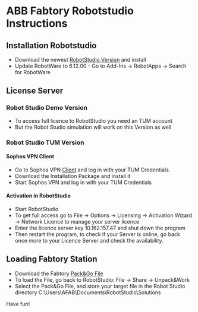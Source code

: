 # ABB Fabtory Robotstudio Instructions

## Installation Robotstudio

* Download the newest [RobotStudio Version](https://new.abb.com/products/robotics/de/robotstudio/downloads) and install
* Update RobotWare to 6.12.00 - Go to Add-Ins -> RobotApps -> Search for RobotWare

## License Server 
### Robot Studio Demo Version

* To access full licence to RobotStudio you need an TUM account
* But the Robot Studio simulation will work on this Version as well

### Robot Studio TUM Version

#### Sophos VPN Client

* Go to Sophos VPN [Client]((https://firewall.ai.ar.tum.de/)) and log in with your TUM Credentials. 
* Download the Installation Package and install it
* Start Sophos VPN and log in with your TUM Credentials

#### Activation in RobotStudio

* Start RobotStudio
* To get full access go to File -> Options -> Licensing -> Activation Wizard -> Network Licence to manage your server licence
* Enter the licence server key 10.162.157.47 and shut down the program
* Then restart the program, to check if your Server is online, go back once more to your Licence Server and check the availability. 

## Loading Fabtory Station

* Download the Fabtory [Pack&Go File]((https://drive.google.com/drive/folders/1p_he4GqPH-pw7OSO1jV9Rtm2k0KBjeF4?usp=sharing))
* To load the File, go back to RobotStudio: File -> Share -> Unpack&Work
* Select the Pack&Go File, and store your target file in the Robot Studio directory C:\Users\AFAB\Documents\RobotStudio\Solutions

Have fun!
